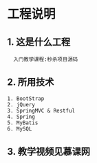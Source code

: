 # 工程说明
## 1. 这是什么工程
  ```
    入门教学课程:秒杀项目源码
  ```
## 2. 所用技术
  ```
  1. BootStrap
  2. jQuery
  3. SpringMVC & Restful
  4. Spring
  5. MyBatis
  6. MySQL
  ```
  
## 3. 教学视频见慕课网
  
  
